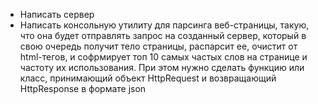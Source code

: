 * Написать сервер
* Написать консольную утилиту для парсинга веб-страницы,
такую, что она будет отправлять запрос на созданный сервер, 
который в свою очередь получит тело страницы, распарсит ее, 
очистит от html-тегов, и софрмирует топ 10 самых частых слов 
на странице и частоту их использования. При этом нужно
сделать функцию или класс, принимающий объект HttpRequest и 
возвращающий HttpResponse в формате json 